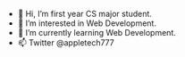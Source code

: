 - 👋 Hi, I’m first year CS major student.
- 👀 I’m interested in Web Development.
- 🌱 I’m currently learning Web Development.
- 📫 Twitter @appletech777

<!---
appleartic999/appleartic999 is a ✨ special ✨ repository because its `README.md` (this file) appears on your GitHub profile.
You can click the Preview link to take a look at your changes.
--->
